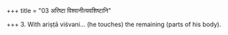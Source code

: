 +++
title = "03 अरिष्टा विश्वानीत्यवशिष्टानि"

+++
3. With ariṣṭā viśvani... (he touches) the remaining (parts of his body).
